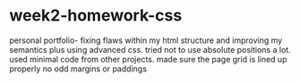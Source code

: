 # week2-homework-css
personal portfolio- fixing flaws within my html structure and improving my semantics plus using advanced css.
tried not to use absolute positions a lot.
used minimal code from other projects.
made sure the page grid is lined up properly no odd margins or paddings
